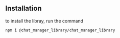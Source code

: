 ## Installation
to install the libray, run the command
```bash
npm i @chat_manager_library/chat_manager_library
```